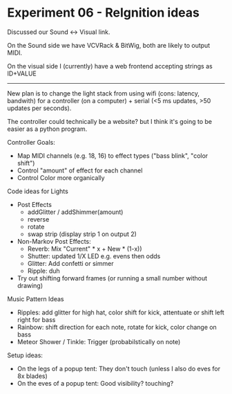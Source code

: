 # Experiment 06 - ReIgnition ideas

Discussed our Sound <-> Visual link.

On the Sound side we have VCVRack & BitWig, both are likely to output MIDI.

On the visual side I (currently) have a web frontend accepting strings as ID+VALUE

---

New plan is to change the light stack from using wifi (cons: latency, bandwith)
for a controller (on a computer) + serial (<5 ms updates, >50 updates per seconds).

The controller could technically be a website? but I think it's going to be easier as a python program.

Controller Goals:

 * Map MIDI channels (e.g. 18, 16) to effect types ("bass blink", "color shift")
 * Control "amount" of effect for each channel
 * Control Color more organically


Code ideas for Lights

  * Post Effects
    * addGlitter / addShimmer(amount)
    * reverse
    * rotate
    * swap strip (display strip 1 on output 2)
  * Non-Markov Post Effects:
    * Reverb: Mix "Current" * x + New * (1-x))
    * Shutter: updated 1/X LED e.g. evens then odds
    * Glitter: Add confetti or simmer
    * Ripple: duh
  * Try out shifting forward frames (or running a small number without drawing)


Music Pattern Ideas

  * Ripples: add glitter for high hat, color shift for kick, attentuate or shift left right for bass
  * Rainbow: shift direction for each note, rotate for kick, color change on bass
  * Meteor Shower / Tinkle: Trigger (probabilstically on note)


Setup ideas:

  * On the legs of a popup tent: They don't touch (unless I also do eves for 8x blades)
  * On the eves of a popup tent: Good visibility? touching?
